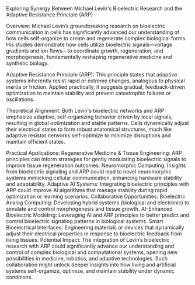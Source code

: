 Exploring Synergy Between Michael Levin's Bioelectric Research and the Adaptive Resistance Principle (ARP)

Overview:
Michael Levin’s groundbreaking research on bioelectric communication in cells has significantly advanced our understanding of how cells self-organize to create and regenerate complex biological forms. His studies demonstrate how cells utilize bioelectric signals—voltage gradients and ion flows—to coordinate growth, regeneration, and morphogenesis, fundamentally reshaping regenerative medicine and synthetic biology.

Adaptive Resistance Principle (ARP):
This principle states that adaptive systems inherently resist rapid or extreme changes, analogous to physical inertia or friction. Applied practically, it suggests gradual, feedback-driven optimization to maintain stability and prevent catastrophic failures or oscillations.

Theoretical Alignment:
Both Levin's bioelectric networks and ARP emphasize adaptive, self-organizing behavior driven by local signals, resulting in global optimization and stable patterns. Cells dynamically adjust their electrical states to form robust anatomical structures, much like adaptive resistor networks self-optimize to minimize disruptions and maintain efficient states.

Practical Applications:
Regenerative Medicine & Tissue Engineering: ARP principles can inform strategies for gently modulating bioelectric signals to improve tissue regeneration outcomes.
Neuromorphic Computing: Insights from bioelectric signaling and ARP could lead to novel neuromorphic systems mimicking cellular communication, enhancing hardware stability and adaptability.
Adaptive AI Systems: Integrating bioelectric principles with ARP could improve AI algorithms that manage stability during rapid optimization or learning scenarios.
Collaborative Opportunities:
Bioelectric Analog Computing: Developing hybrid systems (biological and electronic) to simulate and control morphogenesis and tissue growth.
AI-Enhanced Bioelectric Modeling: Leveraging AI and ARP principles to better predict and control bioelectric signaling patterns in biological systems.
Smart Bioelectrical Interfaces: Engineering materials or devices that dynamically adjust their electrical properties in response to bioelectric feedback from living tissues.
Potential Impact:
The integration of Levin’s bioelectric research with ARP could significantly advance our understanding and control of complex biological and computational systems, opening new possibilities in medicine, robotics, and adaptive technologies. Such collaboration might unlock deeper insights into how living and artificial systems self-organize, optimize, and maintain stability under dynamic conditions.
